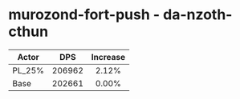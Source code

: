 # murozond-fort-push - da-nzoth-cthun
| Actor | DPS | Increase |
|---|:---:|:---:|
|PL_25%|206962|2.12%|
|Base|202661|0.00%|
